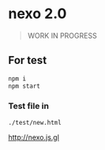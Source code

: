 # nexo 2.0
> WORK IN PROGRESS

## For test
```sh
npm i
npm start
```

### Test file in
```
./test/new.html
```

http://nexo.js.gl